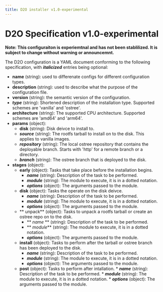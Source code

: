 ```yaml
---
title: D2O installer v1.0-experimental
---
```


# D2O Specification v1.0-experimental

**Note: This configuraiton is experiemtnal and has not been stablilized. It is
subject to change without warning or announcemnt.**

The D2O configuration is a YAML document conforming to the following
specification, with **_italicized_** entries being optional:

<div id="spec-docs"></div>

* **name** (string): used to differenate configs for different configuration
  types.
* **description** (string): used to describe what the purpose of the
  configuration file.
* **version** (string): the semantic version of the configuration.
* **_type_** (string): Shortened description of the installation type.
  Supported schemes are 'vanilla' and 'ostree'.
* **architecture** (string): The supported CPU architecture. Supported
  schemes are 'amd64' and 'arm64'.
* **params** (object):
   * **disk** (string): Disk deivce to install to.
   * **_source_** (string): The rootfs tarball to install on to the disk. This
     applies to vanilla images.
   * **_repository_** (string): The local ostree repository that contains the deployable branch. Starts with 'http'
   for a remote branch or a directory.
   * **_branch_** (string): The ostree branch that is deployed to the disk.
* **stages** (object):
     * **early** (object): Tasks that take place before the installation
       begins.
          * **_name_** (string): Description of the task to be performed.
          * **_module_** (string): The module to execute, it is in a dotted
            notation.
          * **_options_** (object): The arguments passed to the module.
     * **disk** (object): Tasks the operate on the disk deivce.
          * **_name_** (string): Description of the task to be performed.
          * **_module_** (string): The module to execute, it is in a dotted
            notation.
          * **_options_** (object): The arguments passed to the module.
     * ** unpack** (object): Tasks to unpack a rootfs tarball or create an ostree repo on to the disk.
          * ** _name_ ** (string): Description of the task to be performed.
          * ** _module_** (string): The module to execute, it is in a dotted
            notation.
          * **_options_** (object): The arguments passed to the module.
     * **install** (object): Tasks to perform after the tarball or ostree
       branch has been deployed to the disk. 
          * **_name_** (string): Description of the task to be performed.
          * **_module_** (string): The module to execute, it is in a dotted
            notation.
          * **_options_** (object): The arguments passed to the module.
    * **post** (object): Tasks to perform after intallation.
          * **_name_** (string): Description of the task to be performed.
          * **_module_** (string): The module to execute, it is in a dotted
            notation.
          * **_options_** (object): The arguments passed to the module.

